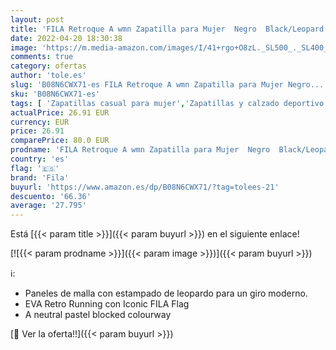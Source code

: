 ```yaml
---
layout: post
title: 'FILA Retroque A wmn Zapatilla para Mujer  Negro  Black/Leopard   39 EU'
date: 2022-04-20 18:30:38
image: 'https://m.media-amazon.com/images/I/41+rgo+O8zL._SL500_._SL400_.jpg'
comments: true
category: ofertas
author: 'tole.es'
slug: 'B08N6CWX71-es FILA Retroque A wmn Zapatilla para Mujer Negro...'
sku: 'B08N6CWX71-es'
tags: [ 'Zapatillas casual para mujer','Zapatillas y calzado deportivo para mujer','Zapatos','Zapatos para mujer','Zapatos y complementos','fila','zapatilla','🇪🇸', ]
actualPrice: 26.91 EUR
currency: EUR
price: 26.91
comparePrice: 80.0 EUR
prodname: 'FILA Retroque A wmn Zapatilla para Mujer  Negro  Black/Leopard   39 EU'
country: 'es'
flag: '🇪🇸'
brand: 'Fila'
buyurl: 'https://www.amazon.es/dp/B08N6CWX71/?tag=tolees-21'
descuento: '66.36'
average: '27.795'
---
```


Está [{{< param title >}}]({{< param buyurl >}}) en el siguiente enlace!

[![{{< param prodname >}}]({{< param image >}})]({{< param buyurl >}})

ℹ️:

- Paneles de malla con estampado de leopardo para un giro moderno.
- EVA Retro Running con Iconic FILA Flag
- A neutral pastel blocked colourway

[🛒 Ver la oferta!!]({{< param buyurl >}})
